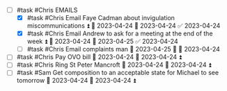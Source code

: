 
- [ ] #task #Chris EMAILS
	- [x] #task #Chris Email Faye Cadman about invigulation miscommunications ⏫ 🛫 2023-04-24 📅 2023-04-24 ✅ 2023-04-24
	- [x] #task #Chris Email Andrew to ask for a meeting at the end of the week ⏫ 🛫 2023-04-24 📅 2023-04-25 ✅ 2023-04-24
	- [ ] #task #Chris Email complaints man 📅 2023-04-25 🔼 🛫 2023-04-24 
- [ ] #task #Chris Pay OVO bill 📅 2023-04-24 🛫 2023-04-24 ⏫ 
- [ ] #task #Chris Ring St Peter Mancroft 📅 2023-04-24 🛫 2023-04-24 ⏫ 
- [ ] #task #Sam Get composition to an acceptable state for Michael to see tomorrow 📅 2023-04-24 🛫 2023-04-24 ⏫ 